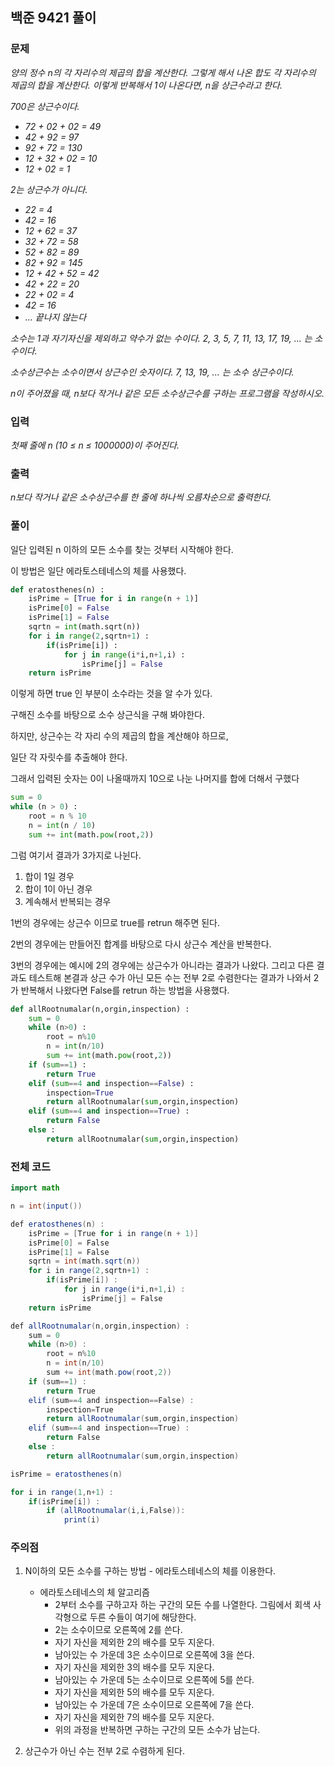## 백준 9421 풀이

### 문제

*양의 정수 n의 각 자리수의 제곱의 합을 계산한다. 그렇게 해서 나온 합도 각 자리수의 제곱의 합을 계산한다. 이렇게 반복해서 1이 나온다면, n을 상근수라고 한다.*

*700은 상근수이다.*

- *72 + 02 + 02 = 49*
- *42 + 92 = 97*
- *92 + 72 = 130*
- *12 + 32 + 02 = 10*
- *12 + 02 = 1*

*2는 상근수가 아니다.*

- *22 = 4*
- *42 = 16*
- *12 + 62 = 37*
- *32 + 72 = 58*
- *52 + 82 = 89*
- *82 + 92 = 145*
- *12 + 42 + 52 = 42*
- *42 + 22 = 20*
- *22 + 02 = 4*
- *42 = 16*
- *... 끝나지 않는다*

*소수는 1과 자기자신을 제외하고 약수가 없는 수이다. 2, 3, 5, 7, 11, 13, 17, 19, ... 는 소수이다.*

*소수상근수는 소수이면서 상근수인 숫자이다. 7, 13, 19, ... 는 소수 상근수이다.*

*n이 주어졌을 때, n보다 작거나 같은 모든 소수상근수를 구하는 프로그램을 작성하시오.*



### 입력

*첫째 줄에 n (10 ≤ n ≤ 1000000)이 주어진다.*



### 출력

*n보다 작거나 같은 소수상근수를 한 줄에 하나씩 오름차순으로 출력한다.*



### 풀이

일단 입력된 n 이하의 모든 소수를 찾는 것부터 시작해야 한다.

이 방법은 일단 에라토스테네스의 체를 사용했다.

```python
def eratosthenes(n) :
    isPrime = [True for i in range(n + 1)]
    isPrime[0] = False
    isPrime[1] = False
    sqrtn = int(math.sqrt(n))
    for i in range(2,sqrtn+1) :
        if(isPrime[i]) :
            for j in range(i*i,n+1,i) :
                isPrime[j] = False
    return isPrime
```

이렇게 하면 true 인 부분이 소수라는 것을 알 수가 있다.



구해진 소수를 바탕으로 소수 상근식을 구해 봐야한다.

하지만, 상근수는 각 자리 수의 제곱의 합을 계산해야 하므로,

일단 각 자릿수를 추출해야 한다.

그래서 입력된 숫자는 0이 나올때까지 10으로 나눈 나머지를 합에 더해서 구했다

```python
sum = 0
while (n > 0) :
	root = n % 10
	n = int(n / 10)
	sum += int(math.pow(root,2))
```

그럼 여기서 결과가 3가지로 나뉜다.

1. 합이 1일 경우
2. 합이 1이 아닌 경우
3. 계속해서 반복되는 경우



1번의 경우에는  상근수 이므로 true를 retrun 해주면 된다.

2번의 경우에는 만들어진 합계를 바탕으로 다시 상근수 계산을 반복한다.

3번의 경우에는 예시에 2의 경우에는 상근수가 아니라는 결과가 나왔다. 그리고 다른 결과도 테스트해 본결과 상근 수가 아닌 모든 수는 전부 2로 수렴한다는 결과가 나와서 2가 반복해서 나왔다면 False를 retrun 하는 방법을 사용했다.

```python
def allRootnumalar(n,orgin,inspection) :
    sum = 0
    while (n>0) :
        root = n%10
        n = int(n/10)
        sum += int(math.pow(root,2))
    if (sum==1) :
        return True
    elif (sum==4 and inspection==False) :
        inspection=True
        return allRootnumalar(sum,orgin,inspection)
    elif (sum==4 and inspection==True) :
        return False
    else :
        return allRootnumalar(sum,orgin,inspection)
```







### 전체 코드

```java
import math

n = int(input())

def eratosthenes(n) :
    isPrime = [True for i in range(n + 1)]
    isPrime[0] = False
    isPrime[1] = False
    sqrtn = int(math.sqrt(n))
    for i in range(2,sqrtn+1) :
        if(isPrime[i]) :
            for j in range(i*i,n+1,i) :
                isPrime[j] = False
    return isPrime

def allRootnumalar(n,orgin,inspection) :
    sum = 0
    while (n>0) :
        root = n%10
        n = int(n/10)
        sum += int(math.pow(root,2))
    if (sum==1) :
        return True
    elif (sum==4 and inspection==False) :
        inspection=True
        return allRootnumalar(sum,orgin,inspection)
    elif (sum==4 and inspection==True) :
        return False
    else :
        return allRootnumalar(sum,orgin,inspection)

isPrime = eratosthenes(n)

for i in range(1,n+1) :
    if(isPrime[i]) :
        if (allRootnumalar(i,i,False)):
            print(i)
```



###  주의점

1. N이하의 모든 소수를 구하는 방법 - 에라토스테네스의 체를 이용한다.
   - 에라토스테네스의 체 알고리즘
     - 2부터 소수를 구하고자 하는 구간의 모든 수를 나열한다. 그림에서 회색 사각형으로 두른 수들이 여기에 해당한다.
     - 2는 소수이므로 오른쪽에 2를 쓴다. 
     - 자기 자신을 제외한 2의 배수를 모두 지운다.
     - 남아있는 수 가운데 3은 소수이므로 오른쪽에 3을 쓴다. 
     - 자기 자신을 제외한 3의 배수를 모두 지운다.
     - 남아있는 수 가운데 5는 소수이므로 오른쪽에 5를 쓴다.
     - 자기 자신을 제외한 5의 배수를 모두 지운다.
     - 남아있는 수 가운데 7은 소수이므로 오른쪽에 7을 쓴다.
     - 자기 자신을 제외한 7의 배수를 모두 지운다.
     - 위의 과정을 반복하면 구하는 구간의 모든 소수가 남는다.

2. 상근수가 아닌 수는 전부 2로 수렴하게 된다.